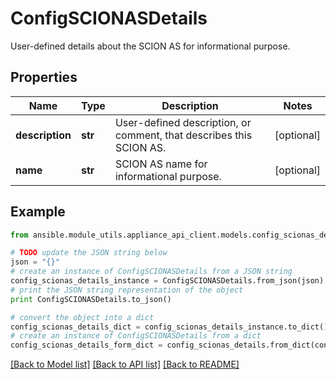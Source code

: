 # ConfigSCIONASDetails

User-defined details about the SCION AS for informational purpose.

## Properties
Name | Type | Description | Notes
------------ | ------------- | ------------- | -------------
**description** | **str** | User-defined description, or comment, that describes this SCION AS. | [optional] 
**name** | **str** | SCION AS name for informational purpose. | [optional] 

## Example

```python
from ansible.module_utils.appliance_api_client.models.config_scionas_details import ConfigSCIONASDetails

# TODO update the JSON string below
json = "{}"
# create an instance of ConfigSCIONASDetails from a JSON string
config_scionas_details_instance = ConfigSCIONASDetails.from_json(json)
# print the JSON string representation of the object
print ConfigSCIONASDetails.to_json()

# convert the object into a dict
config_scionas_details_dict = config_scionas_details_instance.to_dict()
# create an instance of ConfigSCIONASDetails from a dict
config_scionas_details_form_dict = config_scionas_details.from_dict(config_scionas_details_dict)
```
[[Back to Model list]](../README.md#documentation-for-models) [[Back to API list]](../README.md#documentation-for-api-endpoints) [[Back to README]](../README.md)


